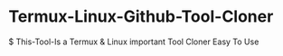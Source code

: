 # Termux-Linux-Github-Tool-Cloner

$ This-Tool-Is a Termux & Linux important Tool Cloner Easy To Use

